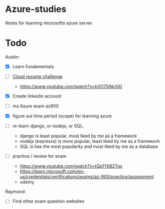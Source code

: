 # Azure-studies
Notes for learning microsofts azure server

# Todo

Austin: 

- [x] Learn fundamentals

- [ ] [Cloud resume challenge](https://cloudresumechallenge.dev/docs/the-challenge/)
    * https://www.youtube.com/watch?v=kVO75iNc5XI

- [x] Create linkedin account

- [ ] ms Azure exam az900

- [x] figure out time period (scope) for learning azure

- [ ] re-learn django, or nodejs, or SQL.
    * django is least popular, most liked by me as a framework
    * nodejs (expresss) is more popular, least liked by me as a framework
    * SQL is has the most popularity and most liked by me as a database

- [ ] practice / review for exam
    * https://www.youtube.com/watch?v=tQp1YkB2Tgs
    * https://learn.microsoft.com/en-us/credentials/certifications/exams/az-900/practice/assessment
    * udemy

Raymond:

- [ ] Find other exam question websites

